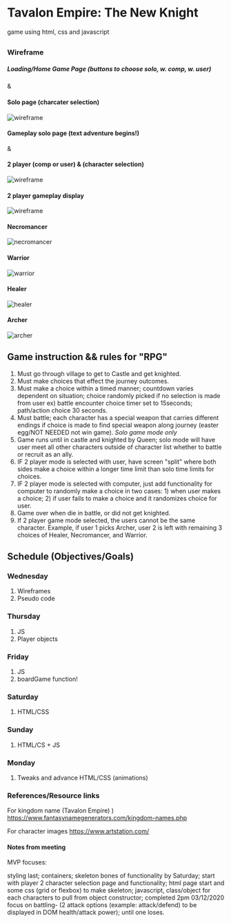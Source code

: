 # Tavalon Empire: The New Knight
game using html, css and javascript 

## 

### Wireframe 

##### Loading/Home Game Page (buttons to choose solo, w. comp, w. user)

&

#### Solo page (charcater selection)
![wireframe](./wireframes/wireframePic1.jpg)
 
#### Gameplay solo page (text adventure begins!)

&

#### 2 player (comp or user) & (character selection)
![wireframe](./wireframes/wireframePic2.jpg)

#### 2 player gameplay display
![wireframe](./wireframes/wireframePic3.jpg)

#### Necromancer
![necromancer](./wireframes/necromancer_avatar.jpg)

#### Warrior
![warrior](./wireframes/warrior_avatar.jpg)

#### Healer
![healer](./wireframes/healer_avatar.jpg)

#### Archer 
![archer](./wireframes/archer_avatar.jpg)



## Game instruction && rules for "RPG"
1. Must go through village to get to Castle and get knighted.
2. Must make choices that effect the journey outcomes.
3. Must make a choice within a timed manner; countdown varies dependent on situation; choice randomly picked if no selection is made from user ex) battle encounter choice timer set to 15seconds; path/action choice 30 seconds. 
4. Must battle; each character has a special weapon that carries different endings if choice is made to find special weapon along journey (easter egg/NOT NEEDED not win game). *Solo game mode only*
5. Game runs until in castle and knighted by Queen; solo mode will have user meet all other characters outside of character list whether to battle or recruit as an ally. 
6. IF 2 player mode is selected with user, have screen "split" where both sides make a choice within a longer time limit than solo time limits for choices. 
7. IF 2 player mode is selected with computer, just add functionality for computer to randomly make a choice in two cases: 1) when user makes a choice; 2) if user fails to make a choice and it randomizes choice for user. 
8. Game over when die in battle, or did not get knighted. 
9. If 2 player game mode selected, the users cannot be the same character. Example, if user 1 picks Archer, user 2 is left with remaining 3 choices of Healer, Necromancer, and Warrior. 


## Schedule (Objectives/Goals)
### Wednesday
1. Wireframes
2. Pseudo code

### Thursday
1. JS
2. Player objects 

### Friday
1. JS
2. boardGame function! 

### Saturday
1. HTML/CSS

### Sunday
1. HTML/CS + JS

### Monday
1. Tweaks and advance HTML/CSS (animations)


### References/Resource links 

For kingdom name (Tavalon Empire) )
https://www.fantasynamegenerators.com/kingdom-names.php

For character images
https://www.artstation.com/


#### Notes from meeting 

MVP focuses:

styling last;
containers;
skeleton bones of functionality by Saturday;
start with player 2 character selection page and functionality; 
html page start and some css (grid or flexbox) to make skeleton; 
javascript, class/object for each characters to pull from object constructor; completed 2pm 03/12/2020
focus on battling- (2 attack options (example: attack/defend) to be displayed in DOM health/attack power); until one loses. 